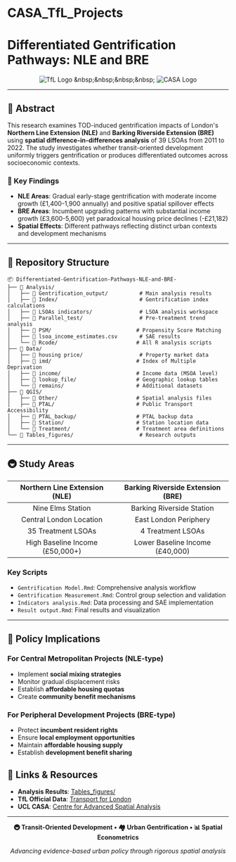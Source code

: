# CASA_TfL_Projects
# Differentiated Gentrification Pathways: NLE and BRE

<div align="center">

![TfL Logo]([https://upload.wikimedia.org/wikipedia/commons/thumb/4/41/TfL_Roundel.svg/100px-TfL_Roundel.svg.png](https://commons.wikimedia.org/wiki/File:Transport_for_London_logo_%282013%29.svhttps://upload.wikimedia.org/wikipedia/commons/1/1b/Transport_for_London_logo_%282013%29.svg)) &nbsp;&nbsp;&nbsp;&nbsp; 
![CASA Logo](https://www.ucl.ac.uk/bartlett/casa/sites/bartlett_casa/files/styles/small_image/public/casa-logo.png)

</div>

---

## 📖 Abstract

This research examines TOD-induced gentrification impacts of London's **Northern Line Extension (NLE)** and **Barking Riverside Extension (BRE)** using **spatial difference-in-differences analysis** of 39 LSOAs from 2011 to 2022. The study investigates whether transit-oriented development uniformly triggers gentrification or produces differentiated outcomes across socioeconomic contexts.

### 🔑 Key Findings

- **NLE Areas**: Gradual early-stage gentrification with moderate income growth (£1,400-1,900 annually) and positive spatial spillover effects
- **BRE Areas**: Incumbent upgrading patterns with substantial income growth (£3,600-5,600) yet paradoxical housing price declines (-£21,182)
- **Spatial Effects**: Different pathways reflecting distinct urban contexts and development mechanisms

---

## 📁 Repository Structure

```
📦 Differentiated-Gentrification-Pathways-NLE-and-BRE-
├── 📂 Analysis/
│   ├── 📂 Gentrification_output/          # Main analysis results
│   ├── 📂 Index/                          # Gentrification index calculations
│   ├── 📄 LSOAs indicators/               # LSOA analysis workspace
│   ├── 📂 Parallel_test/                  # Pre-treatment trend analysis
│   ├── 📂 PSM/                           # Propensity Score Matching
│   ├── 📄 lsoa_income_estimates.csv       # SAE results
│   └── 📂 Rcode/                         # All R analysis scripts
├── 📂 Data/
│   ├── 📂 housing price/                  # Property market data
│   ├── 📂 imd/                           # Index of Multiple Deprivation
│   ├── 📂 income/                        # Income data (MSOA level)
│   ├── 📂 lookup_file/                   # Geographic lookup tables
│   └── 📂 remains/                       # Additional datasets
├── 📂 QGIS/
│   ├── 📂 Other/                         # Spatial analysis files
│   ├── 📂 PTAL/                          # Public Transport Accessibility
│   ├── 📂 PTAL_backup/                   # PTAL backup data
│   ├── 📂 Station/                       # Station location data
│   └── 📂 Treatment/                     # Treatment area definitions
└── 📂 Tables_figures/                     # Research outputs
```

---

## 🚇 Study Areas

<div align="center">

| **Northern Line Extension (NLE)** | **Barking Riverside Extension (BRE)** |
|:----------------------------------:|:--------------------------------------:|
| Nine Elms Station | Barking Riverside Station |
| Central London Location | East London Periphery |
| 35 Treatment LSOAs | 4 Treatment LSOAs |
| High Baseline Income (£50,000+) | Lower Baseline Income (£40,000) |

</div>

### Key Scripts
- `Gentrification Model.Rmd`: Comprehensive analysis workflow
- `Gentrification Measurement.Rmd`: Control group selection and validation
- `Indicators analysis.Rmd`: Data processing and SAE implementation
- `Result output.Rmd`: Final results and visualization

---

## 🎯 Policy Implications

### For Central Metropolitan Projects (NLE-type)
- Implement **social mixing strategies**
- Monitor gradual displacement risks
- Establish **affordable housing quotas**
- Create **community benefit mechanisms**

### For Peripheral Development Projects (BRE-type)
- Protect **incumbent resident rights**
- Ensure **local employment opportunities**
- Maintain **affordable housing supply**
- Establish **development benefit sharing**

## 🔗 Links & Resources

- **Analysis Results**: [Tables_figures/](./Tables_figures/)
- **TfL Official Data**: [Transport for London](https://tfl.gov.uk)
- **UCL CASA**: [Centre for Advanced Spatial Analysis](https://www.ucl.ac.uk/bartlett/casa/)

---

<div align="center">

**🚇 Transit-Oriented Development • 🏘️ Urban Gentrification • 📊 Spatial Econometrics**

*Advancing evidence-based urban policy through rigorous spatial analysis*

</div>
